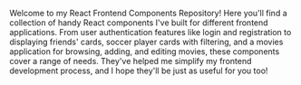 Welcome to my React Frontend Components Repository! Here you'll find a collection of handy React components I've built for different frontend applications. From user authentication features like login and registration to displaying friends' cards, soccer player cards with filtering, and a movies application for browsing, adding, and editing movies, these components cover a range of needs. They've helped me simplify my frontend development process, and I hope they'll be just as useful for you too!
